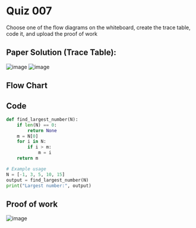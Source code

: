 # Quiz 007
Choose one of the flow diagrams on the whiteboard, create the trace table, code it, and upload the proof of work

## Paper Solution (Trace Table):
![image](https://github.com/user-attachments/assets/aad387e7-71b2-420e-a2ab-c8572536e3a3)
![image](https://github.com/user-attachments/assets/4f3a3b84-8ff5-4b62-a213-d5351561eca9)

## Flow Chart
## Code
```.py
def find_largest_number(N):
    if len(N) == 0:
        return None
    m = N[0]
    for i in N:
        if i > m:
            m = i
    return m

# Example usage
N = [-1, 3, 5, 10, 15]
output = find_largest_number(N)
print("Largest number:", output)
```
## Proof of work
![image](https://github.com/user-attachments/assets/df7f6f6c-935c-4b64-b4de-320a9ea3434b)


